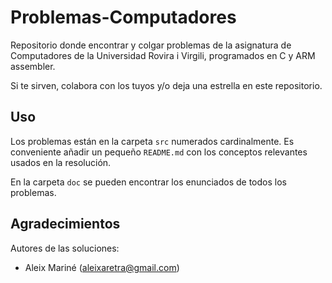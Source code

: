 # Problemas-Computadores
Repositorio donde encontrar y colgar problemas de la asignatura de Computadores de la Universidad Rovira i Virgili, programados en C y ARM assembler.

Si te sirven, colabora con los tuyos y/o deja una estrella en este repositorio. 

## Uso
Los problemas están en la carpeta `src` numerados cardinalmente. Es conveniente añadir un pequeño `README.md` con los conceptos relevantes usados en la resolución.

En la carpeta `doc` se pueden encontrar los enunciados de todos los problemas.

## Agradecimientos

Autores de las soluciones:
- Aleix Mariné (aleixaretra@gmail.com)